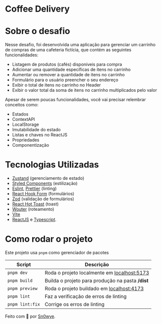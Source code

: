 # Coffee Delivery

# Sobre o desafio

Nesse desafio, foi desenvolvida uma aplicação para gerenciar um carrinho de compras de uma cafeteria fictícia, que contém as seguintes funcionalidades:

- Listagem de produtos (cafés) disponíveis para compra
- Adicionar uma quantidade específicas de itens no carrinho
- Aumentar ou remover a quantidade de itens no carrinho
- Formulário para o usuário preencher o seu endereço
- Exibir o total de itens no carrinho no Header
- Exibir o valor total da soma de itens no carrinho multiplicados pelo valor

Apesar de serem poucas funcionalidades, você vai precisar relembrar conceitos como:

- Estados
- ContextAPI
- LocalStorage
- Imutabilidade do estado
- Listas e chaves no ReactJS
- Propriedades
- Componentização

# Tecnologias Utilizadas
- [Zustand](https://docs.pmnd.rs/zustand/recipes/recipes) (gerenciamento de estado)
- [Styled Components](https://styled-components.com/) (estilização)
- [Eslint](https://eslint.org), [Prettier](https://prettier.io/) (linting)
- [React Hook Form](https://react-hook-form.com/) (formulários)
- [Zod](https://zod.dev) (validação de formulários)
- [React Hot Toast](https://react-hot-toast.com/) (toast)
- [Wouter](https://github.com/molefrog/wouter) (roteamento)
- [Vite](https://vitejs.dev)
- [ReactJS](https://reactjs.org/) e [Typescript](https://www.typescriptlang.org/).

# Como rodar o projeto

Este projeto usa `pnpm` como gerenciador de pacotes

| Script          | Descrição                                                             |
|-----------------|-----------------------------------------------------------------------|
| `pnpm dev`      | Roda o projeto localmente em [localhost:5173](https://localhost:5173) |
| `pnpm build`    | Builda o projeto para produção na pasta **/dist**                     |
| `pnpm preview`  | Roda o projeto buildado em [localhost:4173](https://localhost:4173)   |
| `pnpm lint`     | Faz a verificação de erros de linting                                 |
| `pnpm lint:fix` | Corrige os erros de linting                                           |


Feito com 💜  por [Sn0wye](https://github.com/Sn0wye).